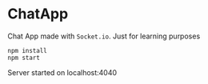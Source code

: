 # ChatApp
Chat App made with `Socket.io`. Just for learning purposes
```
npm install
npm start
```
Server started on localhost:4040

